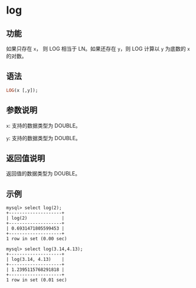 # log

## 功能

如果只存在 `x`， 则 LOG 相当于 LN。如果还存在 `y`，则 LOG 计算以 `y` 为底数的 `x` 的对数。

## 语法

```Haskell
LOG(x [,y]);
```

## 参数说明

`x`: 支持的数据类型为 DOUBLE。

`y`: 支持的数据类型为 DOUBLE。

## 返回值说明

返回值的数据类型为 DOUBLE。

## 示例

```Plain Text
mysql> select log(2);
+--------------------+
| log(2)             |
+--------------------+
| 0.6931471805599453 |
+--------------------+
1 row in set (0.00 sec)

mysql> select log(3.14,4.13);
+--------------------+
| log(3.14, 4.13)    |
+--------------------+
| 1.2395115768291818 |
+--------------------+
1 row in set (0.01 sec)
```

